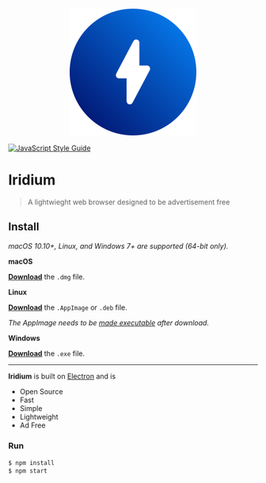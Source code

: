 <p align="center">
  <img src="./static/icon.svg" width="256" height="256"/> <br>
</p>

[![JavaScript Style Guide](https://cdn.rawgit.com/standard/standard/master/badge.svg)](https://github.com/standard/standard)

# Iridium

> A lightwieght web browser designed to be advertisement free


## Install

*macOS 10.10+, Linux, and Windows 7+ are supported (64-bit only).*

**macOS**

[**Download**](https://github.com/mrbrist/iridium/releases/latest) the `.dmg` file.

**Linux**

[**Download**](https://github.com/mrbrist/iridium/releases/latest) the `.AppImage` or `.deb` file.

*The AppImage needs to be [made executable](http://discourse.appimage.org/t/how-to-make-an-appimage-executable/80) after download.*

**Windows**

[**Download**](https://github.com/mrbrist/iridium/releases/latest) the `.exe` file.

---

**Iridium** is built on [Electron](https://electronjs.org) and is
+ Open Source
+ Fast
+ Simple
+ Lightweight
+ Ad Free

### Run

```
$ npm install
$ npm start
```
